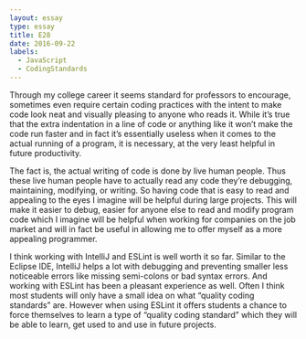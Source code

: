 ```yaml
---
layout: essay
type: essay
title: E28
date: 2016-09-22
labels:
  - JavaScript
  - CodingStandards
---
```


Through my college career it seems standard for professors to encourage, sometimes even require certain coding practices with the intent to make code look neat and visually pleasing to anyone who reads it.  While it’s true that the extra indentation in a line of code or anything like it won’t make the code run faster and in fact it’s essentially useless when it comes to the actual running of a program, it is necessary, at the very least helpful in future productivity.

The fact is, the actual writing of code is done by live human people.  Thus these live human people have to actually read any code they’re debugging, maintaining, modifying, or writing.  So having code that is easy to read and appealing to the eyes I imagine will be helpful during large projects.  This will make it easier to debug, easier for anyone else to read and modify program code which I imagine will be helpful when working for companies on the job market and will in fact be useful in allowing me to offer myself as a more appealing programmer.

I think working with IntelliJ and ESLint is well worth it so far.  Similar to the Eclipse IDE, IntelliJ helps a lot with debugging and preventing smaller less noticeable errors like missing semi-colons or bad syntax errors.  And working with ESLint has been a pleasant experience as well.  Often I think most students will only have a small idea on what “quality coding standards” are.  However when using ESLint it offers students a chance to force themselves to learn a type of “quality coding standard” which they will be able to learn, get used to and use in future projects.
